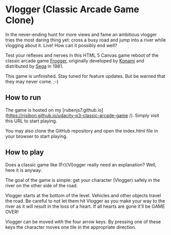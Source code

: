# Vlogger (Classic Arcade Game Clone)

In the never-ending hunt for more views and fame an ambitious vlogger tries the most daring thing yet: cross a busy road and jump into a river while vlogging about it. Live! How can it possibly end well?

Test your reflexes and nerves in this HTML 5 Canvas game reboot of the classic arcade game [Frogger](https://en.wikipedia.org/wiki/Frogger), originally developed by [Konami](https://en.wikipedia.org/wiki/Konami) and distributed by [Sega](https://en.wikipedia.org/wiki/Sega) in 1981.

This game is unfinished. Stay tuned for feature updates. But be warned that they may never come. ;-)

## How to run

The game is hosted on my [rubenjs7.github.io](https://rjsibon.github.io/udacity-p3-classic-arcade-game
/). Simply visit this URL to start playing.

You may also clone the GitHub repository and open the index.html file in your browser to start playing.

## How to play

Does a classic game like (Fr)(Vl)ogger really need an explanation? Well, here it is anyway.

The goal of the game is simple: get your character (Vlogger) safely in the river on the other side of the road.

Vlogger starts at the bottom of the level. Vehicles and other objects travel the road. Be careful to not let them hit Vlogger as you make your way to the river as it will result in the loss of a heart. If all hearts are gone it'll be GAME OVER!

Vlogger can be moved with the four arrow keys. By pressing one of these keys the character moves one tile in the appropriate direction.
